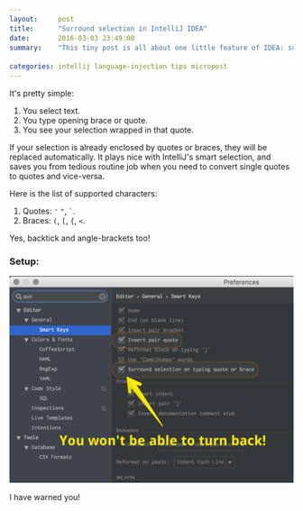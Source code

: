 ```yaml
---
layout:     post
title:      "Surround selection in IntelliJ IDEA"
date:       2016-03-03 23:49:00
summary:    "This tiny post is all about one little feature of IDEA: surrounding selection with quotes or braces."

categories: intellij language-injection tips micropost
---
```


It's pretty simple:

1. You select text.
2. You type opening brace or quote.
3. You see your selection wrapped in that quote.

If your selection is already enclosed by quotes or braces, they will be replaced automatically.
It plays nice with IntelliJ's smart selection, and saves you from tedious routine job when you need to convert single quotes to quotes and vice-versa.

Here is the list of supported characters:

1. Quotes: `'` `"`, `` ` ``.
2. Braces: `(`, `[`, `{`, `<`.

Yes, backtick and angle-brackets too!

### Setup:
![setup](/assets/2016-03-03-intellij-surround-selection/img.png)

I have warned you!
